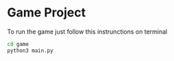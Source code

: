 # Game Project

To run the game just follow this instrunctions on terminal

```sh
cd game
python3 main.py
```